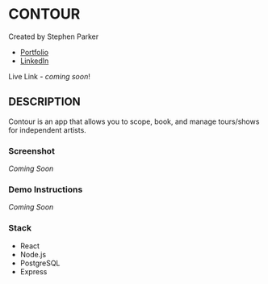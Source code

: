 # CONTOUR
Created by Stephen Parker

* [Portfolio](http://sparker.work)
* [LinkedIn](https://www.linkedin.com/in/stephenparker-03/)

Live Link - _coming soon_!

## DESCRIPTION 
Contour is an app that allows you to scope, book, and manage tours/shows for independent artists. 

### Screenshot
_Coming Soon_

### Demo Instructions
_Coming Soon_

### Stack

* React
* Node.js
* PostgreSQL
* Express
